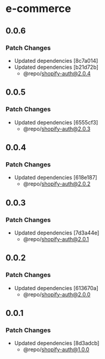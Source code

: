 # e-commerce

## 0.0.6

### Patch Changes

- Updated dependencies [8c7a014]
- Updated dependencies [b21d72b]
  - @repo/shopify-auth@2.0.4

## 0.0.5

### Patch Changes

- Updated dependencies [6555cf3]
  - @repo/shopify-auth@2.0.3

## 0.0.4

### Patch Changes

- Updated dependencies [618e187]
  - @repo/shopify-auth@2.0.2

## 0.0.3

### Patch Changes

- Updated dependencies [7d3a44e]
  - @repo/shopify-auth@2.0.1

## 0.0.2

### Patch Changes

- Updated dependencies [613670a]
  - @repo/shopify-auth@2.0.0

## 0.0.1

### Patch Changes

- Updated dependencies [8d3adcb]
  - @repo/shopify-auth@1.0.0
